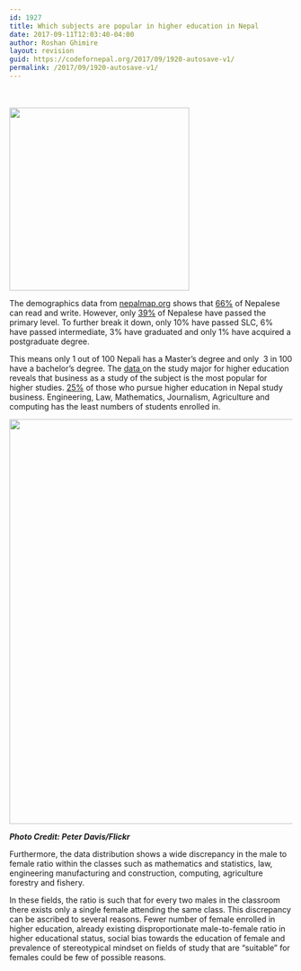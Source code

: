 ```yaml
---
id: 1927
title: Which subjects are popular in higher education in Nepal
date: 2017-09-11T12:03:40-04:00
author: Roshan Ghimire
layout: revision
guid: https://codefornepal.org/2017/09/1920-autosave-v1/
permalink: /2017/09/1920-autosave-v1/
---
```

[  
](https://codefornepal.org/wp-content/uploads/2017/09/Screen-Shot-2017-09-11-at-11.59.07-AM.png)  
[<img class="size-full wp-image-1928 aligncenter" src="https://codefornepal.org/wp-content/uploads/2017/09/Screen-Shot-2017-09-11-at-11.59.07-AM.png" alt="" width="320" height="326" srcset="https://codefornepal.org/wp-content/uploads/2017/09/Screen-Shot-2017-09-11-at-11.59.07-AM.png 320w, https://codefornepal.org/wp-content/uploads/2017/09/Screen-Shot-2017-09-11-at-11.59.07-AM-294x300.png 294w" sizes="(max-width: 320px) 100vw, 320px" />](https://codefornepal.org/wp-content/uploads/2017/09/Screen-Shot-2017-09-11-at-11.59.07-AM.png)

<p style="text-align: left;">
  <span style="font-weight: 400;">The demographics data from </span><a href="http://www.nepalmap.org/profiles/country-NP-nepal/"><span style="font-weight: 400;">nepalmap.org</span></a><span style="font-weight: 400;"> shows that </span><a href="http://www.nepalmap.org/profiles/country-NP-nepal/#literacy-by-sex"><span style="font-weight: 400;">66%</span></a><span style="font-weight: 400;"> of Nepalese can read and write. However, only </span><a href="http://www.nepalmap.org/profiles/country-NP-nepal/#education-level-reached"><span style="font-weight: 400;">39%</span></a><span style="font-weight: 400;"> of Nepalese have passed the primary level. To further break it down, only 10% have passed SLC, 6% have passed intermediate, 3% have graduated and only 1% have acquired a postgraduate degree. </span>
</p>

<span style="font-weight: 400;">This means only 1 out of 100 Nepali has a Master’s degree and only  3 in 100 have a bachelor&#8217;s degree. </span><span style="font-weight: 400;">The </span>[<span style="font-weight: 400;">data </span>](http://nepalmap.org/profiles/country-NP-nepal/#field-of-study)<span style="font-weight: 400;">on the study major for higher education reveals that business as a study of the subject is the most popular for higher studies. </span>[<span style="font-weight: 400;">25%</span>](http://nepalmap.org/profiles/country-NP-nepal/#field-of-study) <span style="font-weight: 400;">of those who pursue higher education in Nepal study business. </span><span style="font-weight: 400;">Engineering, Law, Mathematics, Journalism, Agriculture and computing has the least numbers of students enrolled in. </span>

[<img class=" wp-image-1925 alignnone" src="https://codefornepal.org/wp-content/uploads/2017/09/327813358_9ca7addeb8_b.jpg" alt="" width="961" height="721" srcset="https://codefornepal.org/wp-content/uploads/2017/09/327813358_9ca7addeb8_b.jpg 1024w, https://codefornepal.org/wp-content/uploads/2017/09/327813358_9ca7addeb8_b-300x225.jpg 300w, https://codefornepal.org/wp-content/uploads/2017/09/327813358_9ca7addeb8_b-768x576.jpg 768w" sizes="(max-width: 961px) 100vw, 961px" />](https://codefornepal.org/wp-content/uploads/2017/09/327813358_9ca7addeb8_b.jpg)

_**Photo Credit: Peter Davis/Flickr**_

<span style="font-weight: 400;">Furthermore, the data distribution shows a wide discrepancy in the male to female ratio within the classes such as mathematics and statistics, law, engineering manufacturing and construction, computing, agriculture forestry and fishery. </span>

<span style="font-weight: 400;">In these fields, the ratio is such that for every two males in the classroom there exists only a single female attending the same class. This discrepancy can be ascribed to several reasons. Fewer number of female enrolled in higher education, already existing disproportionate male-to-female ratio in higher educational status, social bias towards the education of female and prevalence of stereotypical mindset on fields of study that are “suitable” for females could be few of possible reasons.</span>

&nbsp;